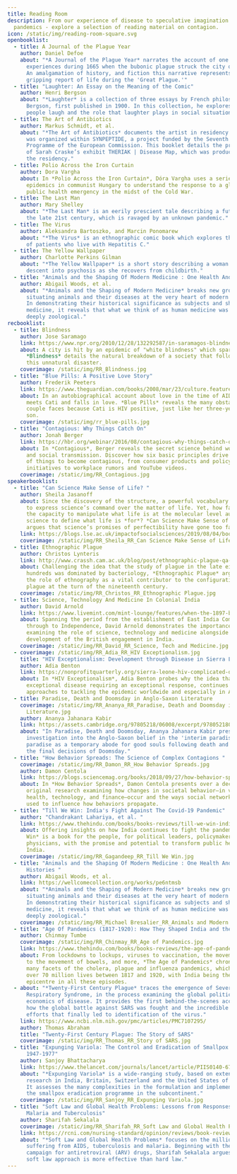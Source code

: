 ```yaml
---
title: Reading Room
description: From our experience of disease to speculative imagination of future
  pandemics - explore a selection of reading material on contagion.
icon: /static/img/reading-room-square.svg
openbooklist:
  - title: A Journal of the Plague Year
    author: Daniel Defoe
    about: "*A Journal of the Plague Year* narrates the account of one man's
      experiences during 1665 when the bubonic plague struck the city of London.
      An amalgamation of history, and fiction this narrative represents a
      gripping report of life during the 'Great Plague.'"
  - title: "Laughter: An Essay on the Meaning of the Comic"
    author: Henri Bergson
    about: "*Laughter* is a collection of three essays by French philosopher Henri
      Bergson, first published in 1900. In this collection, he explores why
      people laugh and the role that laughter plays in social situations."
  - title: The Art of Antibiotics
    author: Markus Schmidt, et al.
    about: "*The Art of Antibiotics* documents the artist in residency program that
      was organized within SYNPEPTIDE, a project funded by the Seventh Framework
      Programme of the European Commission. This booklet details the production
      of Sarah Craske’s exhibit THERIAK | Disease Map, which was produced during
      the residency."
  - title: Polio Across the Iron Curtain
    author: Dora Vargha
    about: In *Polio Across the Iron Curtain*, Dóra Vargha uses a series of polio
      epidemics in communist Hungary to understand the response to a global
      public health emergency in the midst of the Cold War.
  - title: The Last Man
    author: Mary Shelley
    about: "*The Last Man* is an eerily prescient tale describing a future Earth of
      the late 21st century, which is ravaged by an unknown pandemic."
  - title: The Virus
    author: Aleksandra Bartoszko, and Marcin Ponomarew
    about: "*The Virus* is an ethnographic comic book which explores the experiences
      of patients who live with Hepatitis C."
  - title: The Yellow Wallpaper
    author: Charlotte Perkins Gilman
    about: "*The Yellow Wallpaper* is a short story describing a woman’s gradual
      descent into psychosis as she recovers from childbirth."
  - title: "Animals and the Shaping Of Modern Medicine : One Health And Its Histories"
    author: Abigail Woods, et al.
    about: "*Animals and the Shaping of Modern Medicine* breaks new ground by
      situating animals and their diseases at the very heart of modern medicine.
      In demonstrating their historical significance as subjects and shapers of
      medicine, it reveals that what we think of as human medicine was in fact
      deeply zoological."
recbooklist:
  - title: Blindness
    author: Jose Saramago
    link: https://www.npr.org/2010/12/28/132292587/in-saramagos-blindness-a-vision-of-human-nature
    about: A city is hit by an epidemic of "white blindness" which spares no one.
      *Blindness* details the natural breakdown of a society that follows upon
      this unnatural disaster.
    coverimage: /static/img/RR_Blindness.jpg
  - title: "Blue Pills: A Positive Love Story"
    author: Frederik Peeters
    link: https://www.theguardian.com/books/2008/mar/23/culture.features
    about: In an autobiographical account about love in the time of AIDS, Frederik
      meets Cati and falls in love. *Blue Pills* reveals the many obstacles the
      couple faces because Cati is HIV positive, just like her three-year-old
      son.
    coverimage: /static/img/rr_blue-pills.jpg
  - title: "Contagious: Why Things Catch On"
    author: Jonah Berger
    link: https://hbr.org/webinar/2016/08/contagious-why-things-catch-on
    about: In *Contagious*, Berger reveals the secret science behind word-of-mouth
      and social transmission. Discover how six basic principles drive all sorts
      of things to become contagious, from consumer products and policy
      initiatives to workplace rumors and YouTube videos.
    coverimage: /static/img/RR_Contagious.jpg
speakerbooklist:
  - title: "Can Science Make Sense of Life? "
    author: Sheila Jasanoff
    about: Since the discovery of the structure, a powerful vocabulary has emerged
      to express science’s command over the matter of life. Yet, how far should
      the capacity to manipulate what life is at the molecular level authorize
      science to define what life is *for*? *Can Science Make Sense of Life?*
      argues that science’s promises of perfectibility have gone too far.
    link: https://blogs.lse.ac.uk/impactofsocialsciences/2019/08/04/book-review-can-science-make-sense-of-life-by-sheila-jasanoff/
    coverimage: /static/img/RR_Sheila_RR_Can Science Make Sense of Life.jpg
  - title: Ethnographic Plague
    author: Christos Lynteris
    link: http://www.crassh.cam.ac.uk/blog/post/ethnographic-plague-qa-with-christos-lynteris
    about: Challenging the idea that the study of plague in the late eighteen
      hundreds was dominated by bacteriology, *Ethnographic Plague* argues for
      the role of ethnography as a vital contributor to the configuration of
      plague at the turn of the nineteenth century.
    coverimage: /static/img/RR_Christos_RR_Ethnographic Plague.jpg
  - title: Science, Technology And Medicine In Colonial India
    author: David Arnold
    link: https://www.livemint.com/mint-lounge/features/when-the-1897-bubonic-plague-ravaged-india-11587876174403.html
    about: Spanning the period from the establishment of East India Company rule
      through to Independence, David Arnold demonstrates the importance of
      examining the role of science, technology and medicine alongside the
      development of the British engagement in India.
    coverimage: /static/img/RR_David_RR_Science, Tech and Medicine.jpg
  - coverimage: /static/img/RR_Adia_RR_HIV Exceptionalism.jpg
    title: "HIV Exceptionalism: Development through Disease in Sierra Leone "
    author: Adia Benton
    link: https://nonprofitquarterly.org/sierra-leone-hiv-complicated-disclosure/
    about: In *HIV Exceptionalism*, Adia Benton probes why the idea that HIV is an
      exceptional disease requiring an exceptional response, continues to guide
      approaches to tackling the epidemic worldwide and especially in Africa.
  - title: Paradise, Death and Doomsday in Anglo-Saxon Literature
    coverimage: /static/img/RR_Ananya_RR_Paradise, Death and Doomsday in Anglo-Saxon
      Literature.jpg
    author: Ananya Jahanara Kabir
    link: https://assets.cambridge.org/97805218/06008/excerpt/9780521806008_excerpt.pdf
    about: "In Paradise, Death and Doomsday, Ananya Jahanara Kabir presents an
      investigation into the Anglo-Saxon belief in the 'interim paradise':
      paradise as a temporary abode for good souls following death and pending
      the final decisions of Doomsday."
  - title: "How Behavior Spreads: The Science of Complex Contagions "
    coverimage: /static/img/RR_Damon_RR_How Behavior Spreads.jpg
    author: Damon Centola
    link: https://blogs.sciencemag.org/books/2018/09/27/how-behavior-spreads/
    about: In *How Behavior Spreads*, Damon Centola presents over a decade of
      original research examining how changes in societal behavior—in voting,
      health, technology, and finance―occur and the ways social networks can be
      used to influence how behaviors propagate.
  - title: "Till We Win: India's Fight Against The Covid-19 Pandemic"
    author: "Chandrakant Lahariya, et al. "
    link: https://www.thehindu.com/books/books-reviews/till-we-win-indias-fight-against-the-covid-19-pandemic-review-how-to-fight-a-terror-virus/article34333406.ece
    about: Offering insights on how India continues to fight the pandemic, *Till We
      Win* is a book for the people, for political leaders, policymakers and
      physicians, with the promise and potential to transform public health in
      India.
    coverimage: /static/img/RR_Gagandeep_RR_Till We Win.jpg
  - title: "Animals and the Shaping Of Modern Medicine : One Health And Its
      Histories "
    author: Abigail Woods, et al.
    link: https://wellcomecollection.org/works/pe6ntmsb
    about: "*Animals and the Shaping of Modern Medicine* breaks new ground by
      situating animals and their diseases at the very heart of modern medicine.
      In demonstrating their historical significance as subjects and shapers of
      medicine, it reveals that what we think of as human medicine was in fact
      deeply zoological."
    coverimage: /static/img/RR_Michael Bresalier_RR_Animals and Modern Medicine.jpg
  - title: "Age Of Pandemics (1817-1920): How They Shaped India and the World"
    author: Chinmay Tumbe
    coverimage: /static/img/RR_Chinmay_RR_Age of Pandemics.jpg
    link: https://www.thehindu.com/books/books-reviews/the-age-of-pandemics-review-lessons-for-a-pandemic/article33820062.ece
    about: From lockdowns to lockups, viruses to vaccination, the movement of people
      to the movement of bowels, and more, *The Age of Pandemics* chronicles the
      many facets of the cholera, plague and influenza pandemics, which claimed
      over 70 million lives between 1817 and 1920, with India being the
      epicentre in all these episodes.
  - about: "*Twenty-First Century Plague* traces the emergence of Severe Acute
      Respiratory Syndrome, in the process examining the global politics and
      economics of disease. It provides the first behind-the-scenes account of
      how the global battle against SARS was fought and the incredible research
      efforts that finally led to identification of the virus."
    link: https://www.ncbi.nlm.nih.gov/pmc/articles/PMC7107295/
    author: Thomas Abraham
    title: "Twenty-First Century Plague: The Story of SARS"
    coverimage: /static/img/RR_Thomas_RR_Story of SARS.jpg
  - title: "Expunging Variola: The Control and Eradication of Smallpox in India
      1947-1977"
    author: Sanjoy Bhattacharya
    link: https://www.thelancet.com/journals/lancet/article/PIIS0140-6736(10)60692-7/fulltext
    about: "*Expunging Variola* is a wide-ranging study, based on extensive archival
      research in India, Britain, Switzerland and the United States of America.
      It assesses the many complexities in the formulation and implementation of
      the smallpox eradication programme in the subcontinent."
    coverimage: /static/img/RR_Sanjoy_RR_Expunging Variola.jpg
  - title: "Soft Law and Global Health Problems: Lessons from Responses to HIV/AIDS,
      Malaria and Tuberculosis"
    author: Sharifah Sekalala
    coverimage: /static/img/RR_Sharifah_RR_Soft Law and Global Health Problems.jpg
    link: https://rcni.com/nursing-standard/opinion/reviews/book-review-soft-law-and-global-health-problems-126671
    about: "*Soft Law and Global Health Problems* focuses on the millions of people
      suffering from AIDS, tuberculosis and malaria. Beginning with the AIDS
      campaign for antiretroviral (ARV) drugs, Sharifah Sekalala argues that a
      soft law approach is more effective than hard law."
---
```

